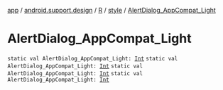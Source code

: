 [app](../../../index.md) / [android.support.design](../../index.md) / [R](../index.md) / [style](index.md) / [AlertDialog_AppCompat_Light](.)

# AlertDialog_AppCompat_Light

`static val AlertDialog_AppCompat_Light: `[`Int`](https://kotlinlang.org/api/latest/jvm/stdlib/kotlin/-int/index.html)
`static val AlertDialog_AppCompat_Light: `[`Int`](https://kotlinlang.org/api/latest/jvm/stdlib/kotlin/-int/index.html)
`static val AlertDialog_AppCompat_Light: `[`Int`](https://kotlinlang.org/api/latest/jvm/stdlib/kotlin/-int/index.html)
`static val AlertDialog_AppCompat_Light: `[`Int`](https://kotlinlang.org/api/latest/jvm/stdlib/kotlin/-int/index.html)